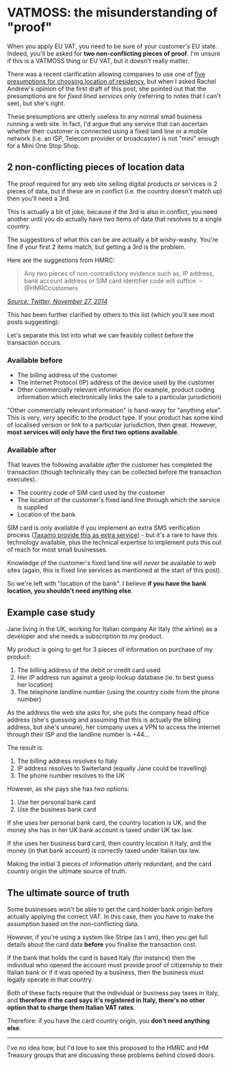# VATMOSS: the misunderstanding of "proof"

When you apply EU VAT, you need to be sure of your customer's EU state. Indeed, you'll be asked for **two non-conflicting pieces of proof**. I'm unsure if this is a VATMOSS thing or EU VAT, but it doesn't really matter.

There was a recent clarification allowing companies to use one of [five presumptions for choosing location of residency](http://www.vatlive.com/eu-vat-rules/2015-digital-services-moss/location-of-customer-moss-2015/), but when I asked Rachel Andrew's opinion of the first draft of this post, she pointed out that the presumptions are for *fixed lined services* only (referring to notes that I can't see), but she's right.

<!--more-->

These presumptions are utterly useless to any normal small business running a web site. In fact, I'd argue that any service that can ascertain whether their customer is connected using a fixed land line or a mobile network (i.e. an ISP, Telecom provider or broadcaster) is not "mini" enough for a Mini One Stop Shop.

## 2 non-conflicting pieces of location data

The proof required for any web site selling digital products or services is 2 pieces of data, but if these are in conflict (i.e. the country doesn't match up) then you'll need a 3rd.

This is actually a bit of joke, because if the 3rd is also in conflict, you need another until you do actually have two items of data that resolves to a single country.

The suggestions of what this can be are actually a bit wishy-washy. You're fine if your first 2 items match, but getting a 3rd is the problem.

Here are the suggestions from HMRC:

> Any two pieces of non-contradictory evidence such as, IP address, bank account address or SIM card identifier code will suffice. – @HMRCcustomers

*[Source: Twitter, November 27, 2014](https://twitter.com/HMRCcustomers/status/537996346838761472)*

This has been further clarified by others to this list (which you'll see most posts suggesting):

Let's separate this list into what we can feasibly collect before the transaction occurs.

### Available before

* The billing address of the customer
* The Internet Protocol (IP) address of the device used by the customer
* Other commercially relevant information (for example, product coding information which electronically links the sale to a particular jurisdiction)

"Other commercially relevant information" is hand-wavy for "anything else". This is very, *very* specific to the product type. If your product has some kind of localised version or link to a particular jurisdiction, then great. However, **most services will only have the first two options available**.

### Available after

That leaves the following available *after* the customer has completed the transaction (though technically they can be collected before the transaction executes).

* The country code of SIM card used by the customer
* The location of the customer's fixed land line through which the service is supplied
* Location of the bank

SIM card is only available if you implement an extra SMS verification process ([Taxamo provide this as extra service](https://dashboard.taxamo.com/apidocs/api/v1/verification/docs.html)) - but it's a rare to have this technology available, plus the technical expertise to implement puts this out of reach for most small businesses.

Knowledge of the customer's fixed land line will *never* be available to web sites (again, this is fixed line services as mentioned at the start of this post).

So we're left with "location of the bank". I believe **if you have the bank location, you shouldn't need anything else**.

## Example case study

Jane living in the UK, working for Italian company Air Italy (the airline) as a developer and she needs a subscription to my product.

My product is going to get for 3 pieces of information on purchase of my product:

1. The billing address of the debit or credit card used
2. Her IP address run against a geoip lookup database (ie. to best guess her location)
3. The telephone landline number (using the country code from the phone number)

As the address the web site asks for, she puts the company head office address (she's guessing and assuming that this is actually the billing address, but she's unsure), her company uses a VPN to access the internet through their ISP and the landline number is +44...

The result is:

1. The billing address resolves to Italy
2. IP address resolves to Switerland (equally Jane could be travelling)
3. The phone number resolves to the UK

However, as she pays she has *two* options:

1. Use her personal bank card
2. Use the business bank card

If she uses her personal bank card, the country location is UK, and the money she has in her UK bank account is taxed under UK tax law.

If she uses her business bard card, then country location it Italy, and the money (in that bank account) is correctly taxed under Italian tax law.

Making the initial 3 pieces of information utterly redundant, and the card country origin the ultimate source of truth.

## The ultimate source of truth

Some businesses won't be able to get the card holder bank origin before actually applying the correct VAT. In this case, then you have to make the assumption based on the non-conflicting data.

However, if you're using a system like Stripe (as I am), then you get full details about the card data **before** you finalise the transaction cost.

If the bank that holds the card is based Italy (for instance) then the individual who opened the account must provide proof of citizenship to their Italian bank or if it was opened by a business, then the business must legally operate in that country.

Both of these facts require that the individual or business pay taxes in Italy, and **therefore if the card says it's registered in Italy, there's no other option that to charge them Italian VAT rates**.

Therefore: if you have the card country origin, you **don't need anything else**.


---

I've no idea how, but I'd love to see this proposed to the HMRC and HM Treasury groups that are discussing these problems behind closed doors.







